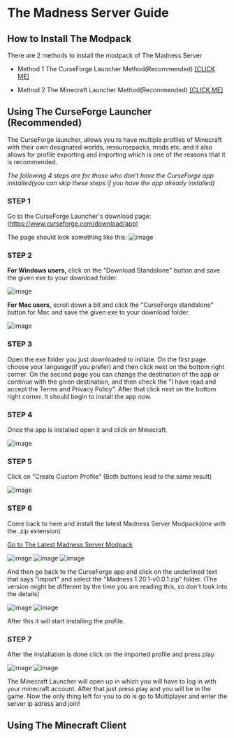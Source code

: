 # The Madness Server Guide
## How to Install The Modpack
There are 2 methods to install the modpack of The Madness Server

* Method 1 The CurseForge Launcher Method(Recommended) [[CLICK ME]](https://github.com/CoreOptd/Madness-Server-Guide/blob/main/README.md#using-the-curseforge-launcher-recommended)

* Method 2 The Minecraft Launcher Method(Recommended) [[CLICK ME]](https://github.com/CoreOptd/Madness-Server-Guide/blob/main/README.md#using-the-minecraft-client)

## Using The CurseForge Launcher (Recommended)
The CurseForge launcher, allows you to have multiple profiles of Minecraft with their own designated worlds, resourcepacks, mods etc. and it also allows for profile exporting and importing which is one of the reasons that it is recommended.

_The following 4 steps are for those who don't have the CurseForge app installed(you can skip these steps if you have the app already installed)_

### STEP 1
Go to the CurseForge Launcher's download page: (https://www.curseforge.com/download/app)

The page should look something like this:
![image](https://github.com/CoreOptd/Madness-Server-Guide/assets/95182007/1489f666-8ca9-4bf7-bb8b-8a6397249641)

### STEP 2
**For Windows users,** click on the "Download Standalone" button and save the given exe to your download folder.

![image](https://github.com/CoreOptd/Madness-Server-Guide/assets/95182007/ef57a91d-dec1-42a4-a491-7d81690cbbde)

**For Mac users,** scroll down a bit and click the "CurseForge standalone" button for Mac and save the given exe to your download folder.

![image](https://github.com/CoreOptd/Madness-Server-Guide/assets/95182007/d39923fd-fdbd-4b5d-a71a-f8dea65162a4)

### STEP 3
Open the exe folder you just downloaded to initiate.
On the first page choose your language(if you prefer) and then click next on the bottom right corner.
On the second page you can change the destination of the app or continue with the given destination, and then check the "I have read and accept the Terms and Privacy Policy". After that click next on the bottom right corner.
It should begin to install the app now.

### STEP 4
Once the app is installed open it and click on Minecraft.

![image](https://github.com/CoreOptd/Madness-Server-Guide/assets/95182007/994f0b2b-e535-4b0f-bf47-568b2826f9fe)

### STEP 5
Click on "Create Custom Profile" (Both buttons lead to the same result)

![image](https://github.com/CoreOptd/Madness-Server-Guide/assets/95182007/5777e5bb-e6b9-45b1-b1fc-6d4ba2671f1e)

### STEP 6
Come back to here and install the latest Madness Server Modpack(one with the .zip extension)

[Go to The Latest Madness Server Modpack]((Latest)Madness-Server-Modpack/Madness-1.20.1-v0.0.1.zip)

![image](https://github.com/CoreOptd/Madness-Server-Guide/assets/95182007/6e3c1a20-122b-4d68-b7b6-03239d220ff0)
![image](https://github.com/CoreOptd/Madness-Server-Guide/assets/95182007/e6cc25ea-a7a0-485e-9737-f77af474a865)
![image](https://github.com/CoreOptd/Madness-Server-Guide/assets/95182007/b321a330-7269-4ff5-a8fe-30eba6bc814d)

And then go back to the CurseForge app and click on the underlined text that says "import" and select the "Madness 1.20.1-v0.0.1.zip" folder. (The version might be different by the time you are reading this, so don't look into the details)

![image](https://github.com/CoreOptd/Madness-Server-Guide/assets/95182007/bd6fb2b8-e831-4789-a73d-eea50688f632)
![image](https://github.com/CoreOptd/Madness-Server-Guide/assets/95182007/df0734f4-4e2e-465d-836e-b72bb3d24d60)

After this it will start installing the profile.

### STEP 7
After the installation is done click on the imported profile and press play.

![image](https://github.com/CoreOptd/Madness-Server-Guide/assets/95182007/03ad93b4-ebc3-4efd-8fac-4ee13cf99c92)
![image](https://github.com/CoreOptd/Madness-Server-Guide/assets/95182007/af0399b4-8dfa-481a-a6f6-53d6382c3c23)

The Minecraft Launcher will open up in which you will have to log in with your minecraft account.
After that just press play and you will be in the game.
Now the only thing left for you to do is go to Multiplayer and enter the server ip adress and join!








## Using The Minecraft Client
